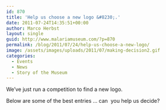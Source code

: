 ```yaml
---
id: 870
title: 'Help us choose a new logo &#8230;.'
date: 2011-07-24T14:35:51+00:00
author: Marco Herbst
layout: single
guid: http://www.malariamuseum.com/?p=870
permalink: /blog/2011/07/24/help-us-choose-a-new-logo/
image: /assets/images/uploads/2011/07/making-decision2.gif
categories:
  - Events
  - News
  - Story of the Museum
---
```

We&#8217;ve just run a competition to find a new logo.

Below are some of the best entries &#8230; can  you help us decide?